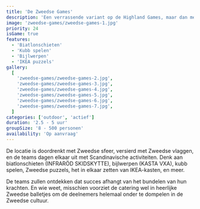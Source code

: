 ```yaml
---
title: 'De Zweedse Games'
description: 'Een verrassende variant op de Highland Games, maar dan met een Zweedse twist.'
image: 'zweedse-games/zweedse-games-1.jpg'
priority: 24
isGame: true
features:
  - 'Biatlonschieten'
  - 'Kubb spelen'
  - 'Bijlwerpen'
  - 'IKEA puzzels'
gallery:
  [
    'zweedse-games/zweedse-games-2.jpg',
    'zweedse-games/zweedse-games-3.jpg',
    'zweedse-games/zweedse-games-4.jpg',
    'zweedse-games/zweedse-games-5.jpg',
    'zweedse-games/zweedse-games-6.jpg',
    'zweedse-games/zweedse-games-7.jpg',
  ]
categories: ['outdoor', 'actief']
duration: '2.5 - 5 uur'
groupSize: '8 - 500 personen'
availability: 'Op aanvraag'
---
```


De locatie is doordrenkt met Zweedse sfeer, versierd met Zweedse vlaggen, en de teams dagen elkaar uit met Scandinavische activiteiten. Denk aan biatlonschieten (INFRARÖD SKIDSKYTTE), bijlwerpen (KASTA VXA), kubb spelen, Zweedse puzzels, het in elkaar zetten van IKEA-kasten, en meer.

De teams zullen ontdekken dat succes afhangt van het bundelen van hun krachten. En wie weet, misschien voorziet de catering wel in heerlijke Zweedse balletjes om de deelnemers helemaal onder te dompelen in de Zweedse cultuur.
